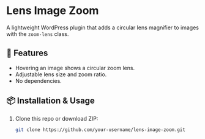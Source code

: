 # Lens Image Zoom

A lightweight WordPress plugin that adds a circular lens magnifier to images with the `zoom-lens` class.

## 🚀 Features

- Hovering an image shows a circular zoom lens.
- Adjustable lens size and zoom ratio.
- No dependencies.

## 📦 Installation & Usage

1. Clone this repo or download ZIP:
   ```bash
   git clone https://github.com/your-username/lens-image-zoom.git
